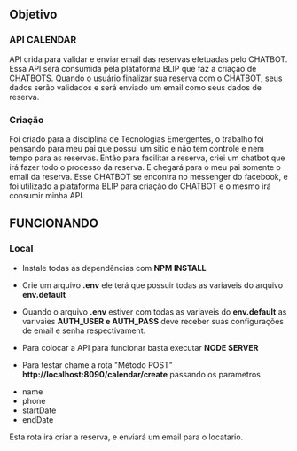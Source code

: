 ## Objetivo

### API CALENDAR

API crida para validar e enviar email das reservas efetuadas pelo CHATBOT. Essa API será consumida pela plataforma BLIP que faz a criação de CHATBOTS. Quando o usuário finalizar sua reserva com o CHATBOT, seus dados serão validados e será enviado um email como seus dados de reserva.


### Criação

Foi criado para a disciplina de Tecnologias Emergentes, o trabalho foi pensando para meu pai que possui um sitio e não tem controle e nem tempo para as reservas. Então para facilitar a reserva, criei um chatbot que irá fazer todo o processo da reserva. E chegará para o meu pai somente o email da reserva. Esse CHATBOT se encontra no messenger do facebook, e foi utilizado a plataforma BLIP para criação do CHATBOT e o mesmo irá consumir  minha API.

## FUNCIONANDO

### Local

- Instale todas as dependências com **NPM INSTALL**
- Crie um arquivo **.env** ele terá que possuir todas as variaveis do arquivo **env.default**
- Quando o arquivo **.env** estiver com todas as variaveis do **env.default**  as varivaies **AUTH_USER e AUTH_PASS** deve receber suas configurações de email e senha respectivament.

- Para colocar a API para funcionar basta executar **NODE SERVER**

- Para testar chame a rota "Método POST" **http://localhost:8090/calendar/create** passando os parametros 
* name
* phone
* startDate
* endDate

Esta rota irá criar a reserva, e enviará um email para o locatario.

